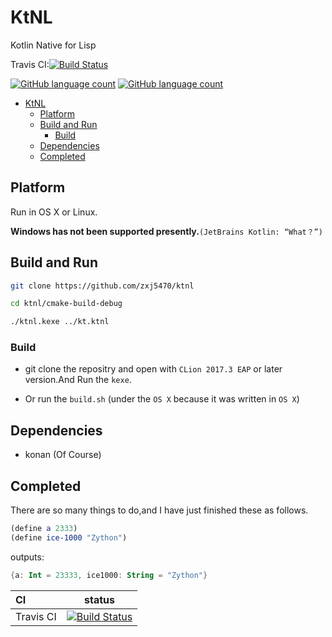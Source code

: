 # KtNL



Kotlin Native for Lisp


Travis CI:[![Build Status](https://travis-ci.org/zxj5470/ktnl-gradle.svg?branch=master)](https://travis-ci.org/zxj5470/ktnl-gradle)


[![GitHub language count](https://img.shields.io/badge/language-Kotlin--Native-orange.svg)]()
[![GitHub language count](https://img.shields.io/badge/Powerd%20by-JetBrains%20CLion-blue.svg)]()

<!-- @import "[TOC]" {cmd="toc" depthFrom=1 depthTo=6 orderedList=false} -->
<!-- code_chunk_output -->

* [KtNL](#ktnl)
	* [Platform](#platform)
	* [Build and Run](#build-and-run)
		* [Build](#build)
	* [Dependencies](#dependencies)
	* [Completed](#completed)

<!-- /code_chunk_output -->


## Platform
Run in OS X  or Linux.

**Windows has not been supported presently.**`(JetBrains Kotlin: “What？”)`

## Build and Run
```bash
git clone https://github.com/zxj5470/ktnl

cd ktnl/cmake-build-debug

./ktnl.kexe ../kt.ktnl

```
### Build
- git clone the repositry and open with `CLion 2017.3 EAP` or later version.And Run the `kexe`.

- Or run the `build.sh` (under the `OS X` because it was written in `OS X`)

## Dependencies
- konan (Of Course)

## Completed
There are so many things to do,and I have just finished these as follows.

```scheme
(define a 2333)
(define ice-1000 "Zython")
```
outputs:
```kotlin
{a: Int = 23333, ice1000: String = "Zython"}
```
CI|status
:---|:---:
Travis CI|[![Build Status](https://travis-ci.org/zxj5470/ktnl-gradle.svg?branch=master)](https://travis-ci.org/zxj5470/ktnl-gradle)